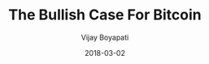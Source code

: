 ---
layout: writing
title: The Bullish Case For Bitcoin
date: 2018-03-02
categories: ['Investing', 'Bitcoin']
author: ['Vijay Boyapati']
excerpt: With the price of a bitcoin surging to new highs in 2017, the bullish case for investors might seem so obvious it does not need stating. Alternatively it may seem foolish to invest in a digital asset that isn’t backed by any commodity or government and whose price rise has prompted some to compare it to the tulip mania or the dot-com bubble.
external_url: https://medium.com/@vijayboyapati/the-bullish-case-for-bitcoin-6ecc8bdecc1
---